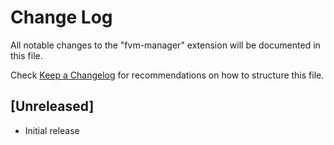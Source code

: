 # Change Log

All notable changes to the "fvm-manager" extension will be documented in this file.

Check [Keep a Changelog](http://keepachangelog.com/) for recommendations on how to structure this file.

## [Unreleased]

- Initial release